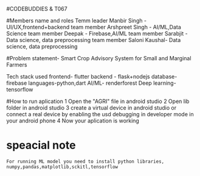 #CODEBUDDIES & T067

#Members name and roles 
Temm leader Manbir Singh - UI/UX,frontend+backend 
team member Arshpreet Singh - AI/ML,Data Science 
team member Deepak - Firebase,AI/ML
team member Sarabjit - Data science, data preprocessing
team member Saloni Kaushal- Data science, data preprocessing
 
#Problem statement-
 Smart Crop Advisory System for Small and Marginal Farmers
 
 Tech stack used
 frontend- flutter
 backend - flask+nodejs
 database- firebase 
 languages-python,dart
 AI/ML- renderforest
 Deep learning- tensorflow

#How to run aplication 
1 Open the "AGRI" file in android studio
2 Open lib folder in android studio
3 create a virtual device in android studio or connect a real device by enabling the usd debugging in developer mode in your android phone 
4 Now your aplication is working 
  
# speacial note 
    For running ML model you need to install python libraries, numpy,pandas,matplotlib,sckitl,tensorflow
    


